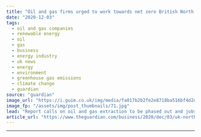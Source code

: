 ```yaml
---
title: "Oil and gas firms urged to work towards net zero British North Sea"
date: "2020-12-03"
tags: 
  - oil and gas companies
  - renewable energy
  - oil
  - gas
  - business
  - energy industry
  - uk news
  - energy
  - environment
  - greenhouse gas emissions
  - climate change
  - guardian
source: "guardian"
image_url: "https://i.guim.co.uk/img/media/fa017b2b2fe2e8718ba516bf4d2d0c84947147d3/0_1198_6627_3974/master/6627.jpg?width=460&quality=85&auto=format&fit=max&s=6503834e68de1d48dd45ee0c83e28286"
image_fp: "/assets/img/post_thumbnails/71.jpg"
lead: "Report calls on oil and gas extraction to be phased out and jobs switched to clean energyThe UK’s North Sea oil and gas industry should agree to phase out production through a series of five-year targets to help its 260,00 strong workforce migrate to..."
article_url: "https://www.theguardian.com/business/2020/dec/03/uk-north-sea-industry-urged-to-phase-out-oil-and-gas-extraction"
---
```


---
